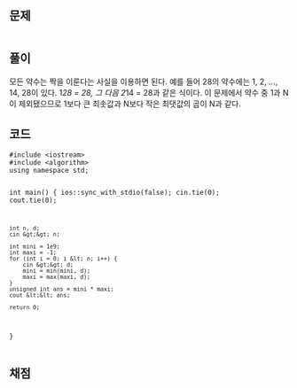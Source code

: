 <h2 id="문제">문제</h2>
<p><img alt="" src="https://velog.velcdn.com/images/coolgamja_/post/9ff54cc2-f278-4390-93a7-9c3de0d04934/image.png" /></p>
<h2 id="풀이">풀이</h2>
<p>모든 약수는 짝을 이룬다는 사실을 이용하면 된다.
예를 들어 28의 약수에는 1, 2, ..., 14, 28이 있다.
1<em>28 = 28, 그 다음 2</em>14 = 28과 같은 식이다.
이 문제에서 약수 중 1과 N이 제외됐으므로
1보다 큰 최솟값과 N보다 작은 최댓값의 곱이 N과 같다.</p>
<h2 id="코드">코드</h2>
<pre><code class="language-cpp">#include &lt;iostream&gt;
#include &lt;algorithm&gt;
using namespace std;

int main() {
    ios::sync_with_stdio(false);
    cin.tie(0);
    cout.tie(0);

    int n, d;
    cin &gt;&gt; n;

    int mini = 1e9;
    int maxi = -1;
    for (int i = 0; i &lt; n; i++) {
        cin &gt;&gt; d;
        mini = min(mini, d);
        maxi = max(maxi, d);
    }
    unsigned int ans = mini * maxi;
    cout &lt;&lt; ans;

    return 0;
}</code></pre>
<h2 id="채점">채점</h2>
<p><img alt="" src="https://velog.velcdn.com/images/coolgamja_/post/7c48a0b6-878b-479b-a7d9-49887af2cbe9/image.png" /></p>